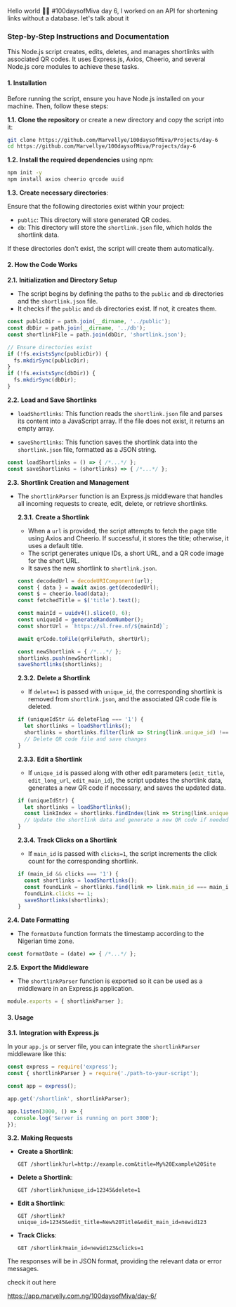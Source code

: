 Hello world 👋🏻
#100daysofMiva day 6, I worked on an API for shortening links without a database. let's talk about it

### Step-by-Step Instructions and Documentation

This Node.js script creates, edits, deletes, and manages shortlinks with associated QR codes. It uses Express.js, Axios, Cheerio, and several Node.js core modules to achieve these tasks.

#### 1. **Installation**

Before running the script, ensure you have Node.js installed on your machine. Then, follow these steps:

**1.1.** **Clone the repository** or create a new directory and copy the script into it:

```bash
git clone https://github.com/Marvellye/100daysofMiva/Projects/day-6
cd https://github.com/Marvellye/100daysofMiva/Projects/day-6
```

**1.2.** **Install the required dependencies** using npm:

```bash
npm init -y
npm install axios cheerio qrcode uuid
```

**1.3.** **Create necessary directories**:

Ensure that the following directories exist within your project:
- `public`: This directory will store generated QR codes.
- `db`: This directory will store the `shortlink.json` file, which holds the shortlink data.

If these directories don't exist, the script will create them automatically.

#### 2. **How the Code Works**

**2.1.** **Initialization and Directory Setup**

- The script begins by defining the paths to the `public` and `db` directories and the `shortlink.json` file.
- It checks if the `public` and `db` directories exist. If not, it creates them.

```javascript
const publicDir = path.join(__dirname, '../public');
const dbDir = path.join(__dirname, '../db');
const shortlinkFile = path.join(dbDir, 'shortlink.json');

// Ensure directories exist
if (!fs.existsSync(publicDir)) {
  fs.mkdirSync(publicDir);
}
if (!fs.existsSync(dbDir)) {
  fs.mkdirSync(dbDir);
}
```

**2.2.** **Load and Save Shortlinks**

- `loadShortlinks`: This function reads the `shortlink.json` file and parses its content into a JavaScript array. If the file does not exist, it returns an empty array.
  
- `saveShortlinks`: This function saves the shortlink data into the `shortlink.json` file, formatted as a JSON string.

```javascript
const loadShortlinks = () => { /*...*/ };
const saveShortlinks = (shortlinks) => { /*...*/ };
```

**2.3.** **Shortlink Creation and Management**

- The `shortlinkParser` function is an Express.js middleware that handles all incoming requests to create, edit, delete, or retrieve shortlinks.

  **2.3.1.** **Create a Shortlink**

  - When a `url` is provided, the script attempts to fetch the page title using Axios and Cheerio. If successful, it stores the title; otherwise, it uses a default title.
  - The script generates unique IDs, a short URL, and a QR code image for the short URL.
  - It saves the new shortlink to `shortlink.json`.

  ```javascript
  const decodedUrl = decodeURIComponent(url);
  const { data } = await axios.get(decodedUrl);
  const $ = cheerio.load(data);
  const fetchedTitle = $('title').text();

  const mainId = uuidv4().slice(0, 6);
  const uniqueId = generateRandomNumber();
  const shortUrl = `https://sl.free.nf/${mainId}`;
  
  await qrCode.toFile(qrFilePath, shortUrl);
  
  const newShortlink = { /*...*/ };
  shortlinks.push(newShortlink);
  saveShortlinks(shortlinks);
  ```

  **2.3.2.** **Delete a Shortlink**

  - If `delete=1` is passed with `unique_id`, the corresponding shortlink is removed from `shortlink.json`, and the associated QR code file is deleted.

  ```javascript
  if (uniqueIdStr && deleteFlag === '1') {
    let shortlinks = loadShortlinks();
    shortlinks = shortlinks.filter(link => String(link.unique_id) !== uniqueIdStr);
    // Delete QR code file and save changes
  }
  ```

  **2.3.3.** **Edit a Shortlink**

  - If `unique_id` is passed along with other edit parameters (`edit_title`, `edit_long_url`, `edit_main_id`), the script updates the shortlink data, generates a new QR code if necessary, and saves the updated data.

  ```javascript
  if (uniqueIdStr) {
    let shortlinks = loadShortlinks();
    const linkIndex = shortlinks.findIndex(link => String(link.unique_id) === uniqueIdStr);
    // Update the shortlink data and generate a new QR code if needed
  }
  ```

  **2.3.4.** **Track Clicks on a Shortlink**

  - If `main_id` is passed with `clicks=1`, the script increments the click count for the corresponding shortlink.

  ```javascript
  if (main_id && clicks === '1') {
    const shortlinks = loadShortlinks();
    const foundLink = shortlinks.find(link => link.main_id === main_id);
    foundLink.clicks += 1;
    saveShortlinks(shortlinks);
  }
  ```

**2.4.** **Date Formatting**

- The `formatDate` function formats the timestamp according to the Nigerian time zone.

```javascript
const formatDate = (date) => { /*...*/ };
```

**2.5.** **Export the Middleware**

- The `shortlinkParser` function is exported so it can be used as a middleware in an Express.js application.

```javascript
module.exports = { shortlinkParser };
```

#### 3. **Usage**

**3.1.** **Integration with Express.js**

In your `app.js` or server file, you can integrate the `shortlinkParser` middleware like this:

```javascript
const express = require('express');
const { shortlinkParser } = require('./path-to-your-script');

const app = express();

app.get('/shortlink', shortlinkParser);

app.listen(3000, () => {
  console.log('Server is running on port 3000');
});
```

**3.2.** **Making Requests**

- **Create a Shortlink**: 
  ```
  GET /shortlink?url=http://example.com&title=My%20Example%20Site
  ```

- **Delete a Shortlink**:
  ```
  GET /shortlink?unique_id=12345&delete=1
  ```

- **Edit a Shortlink**:
  ```
  GET /shortlink?unique_id=12345&edit_title=New%20Title&edit_main_id=newid123
  ```

- **Track Clicks**:
  ```
  GET /shortlink?main_id=newid123&clicks=1
  ```

The responses will be in JSON format, providing the relevant data or error messages.

check it out here

https://app.marvelly.com.ng/100daysofMiva/day-6/